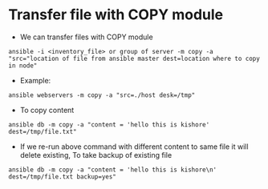 # Transfer file with COPY module

- We can transfer files with COPY module
```
ansible -i <inventory_file> or group of server -m copy -a "src="location of file from ansible master dest=location where to copy in node"
```

- Example:
```
ansible webservers -m copy -a "src=./host desk=/tmp"
```
- To copy content
```
ansible db -m copy -a "content = 'hello this is kishore' dest=/tmp/file.txt"
```
- If we re-run above command with different content to same file it will delete existing, To take backup of existing file
```
ansible db -m copy -a "content = 'hello this is kishore\n' dest=/tmp/file.txt backup=yes"
```